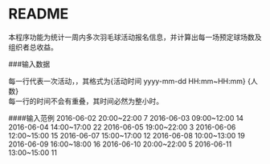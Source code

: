 README
=====

本程序功能为统计一周内多次羽毛球活动报名信息，并计算出每一场预定球场数及组织者总收益。<br/>

###输入数据

每一行代表一次活动，，其格式为{活动时间 yyyy-mm-dd HH:mm~HH:mm} {人数}<br/>
每一行的时间不会有重叠，其时间必然为整小时。<br/>

####输入范例
2016-06-02 20:00~22:00 7
2016-06-03 09:00~12:00 14
2016-06-04 14:00~17:00 22
2016-06-05 19:00~22:00 3
2016-06-06 12:00~15:00 15
2016-06-07 15:00~17:00 12
2016-06-08 10:00~13:00 19
2016-06-09 16:00~18:00 16
2016-06-10 20:00~22:00 5
2016-06-11 13:00~15:00 11


